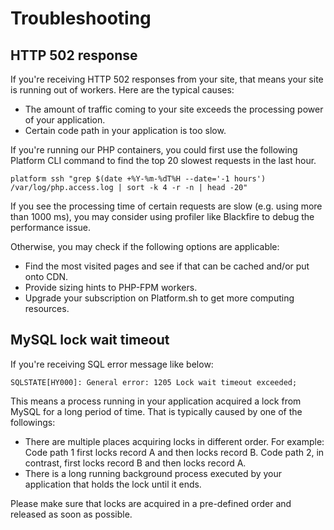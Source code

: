 # Troubleshooting


## HTTP 502 response

If you're receiving HTTP 502 responses from your site,
that means your site is running out of workers.
Here are the typical causes:

* The amount of traffic coming to your site exceeds
  the processing power of your application.
* Certain code path in your application is too slow.

If you're running our PHP containers, you could first use the following
Platform CLI command to find the top 20 slowest requests in the last hour.

```
platform ssh "grep $(date +%Y-%m-%dT%H --date='-1 hours') /var/log/php.access.log | sort -k 4 -r -n | head -20"
```

If you see the processing time of certain requests are slow
(e.g. using more than 1000 ms), you may consider using profiler like
Blackfire to debug the performance issue.

Otherwise, you may check if the following options are applicable:

* Find the most visited pages and see if that can be cached and/or put onto CDN.
* Provide sizing hints to PHP-FPM workers.
* Upgrade your subscription on Platform.sh to get more computing resources.


## MySQL lock wait timeout

If you're receiving SQL error message like below:

```
SQLSTATE[HY000]: General error: 1205 Lock wait timeout exceeded;
```

This means a process running in your application acquired a lock from MySQL
for a long period of time. That is typically caused by one of the followings:

* There are multiple places acquiring locks in different order. For example:
  Code path 1 first locks record A and then locks record B.
  Code path 2, in contrast, first locks record B and then locks record A.
* There is a long running background process executed by your application that
  holds the lock until it ends.

Please make sure that locks are acquired in a pre-defined order and released
as soon as possible.
